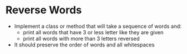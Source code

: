 # Reverse Words

- Implement a class or method that will take a sequence of words and:
  - print all words that have 3 or less letter like they are given
  - print all words with more than 3 letters reversed
- It should preserve the order of words and all whitespaces